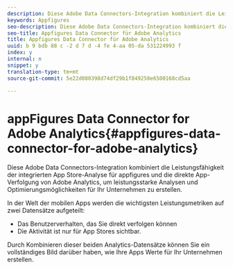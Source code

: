 ```yaml
---
description: Diese Adobe Data Connectors-Integration kombiniert die Leistungsfähigkeit der integrierten App Store-Analyse für appfigures und die direkte App-Verfolgung von Adobe Analytics, um leistungsstarke Analysen und Optimierungsmöglichkeiten für Ihr Unternehmen zu erstellen.
keywords: Appfigures
seo-description: Diese Adobe Data Connectors-Integration kombiniert die Leistungsfähigkeit der integrierten App Store-Analyse für appfigures und die direkte App-Verfolgung von Adobe Analytics, um leistungsstarke Analysen und Optimierungsmöglichkeiten für Ihr Unternehmen zu erstellen.
seo-title: Appfigures Data Connector für Adobe Analytics
title: Appfigures Data Connector für Adobe Analytics
uuid: b 9 bdb 88 c -2 d 7 d -4 fe 4-aa 05-da 531224993 f
index: y
internal: n
snippet: y
translation-type: tm+mt
source-git-commit: 5e22d080398d74df29b1f849258e6500168cd5aa

---
```



# appFigures Data Connector for Adobe Analytics{#appfigures-data-connector-for-adobe-analytics}

Diese Adobe Data Connectors-Integration kombiniert die Leistungsfähigkeit der integrierten App Store-Analyse für appfigures und die direkte App-Verfolgung von Adobe Analytics, um leistungsstarke Analysen und Optimierungsmöglichkeiten für Ihr Unternehmen zu erstellen.

In der Welt der mobilen Apps werden die wichtigsten Leistungsmetriken auf zwei Datensätze aufgeteilt:

* Das Benutzerverhalten, das Sie direkt verfolgen können
* Die Aktivität ist nur für App Stores sichtbar.

Durch Kombinieren dieser beiden Analytics-Datensätze können Sie ein vollständiges Bild darüber haben, wie Ihre Apps Werte für Ihr Unternehmen erstellen.
